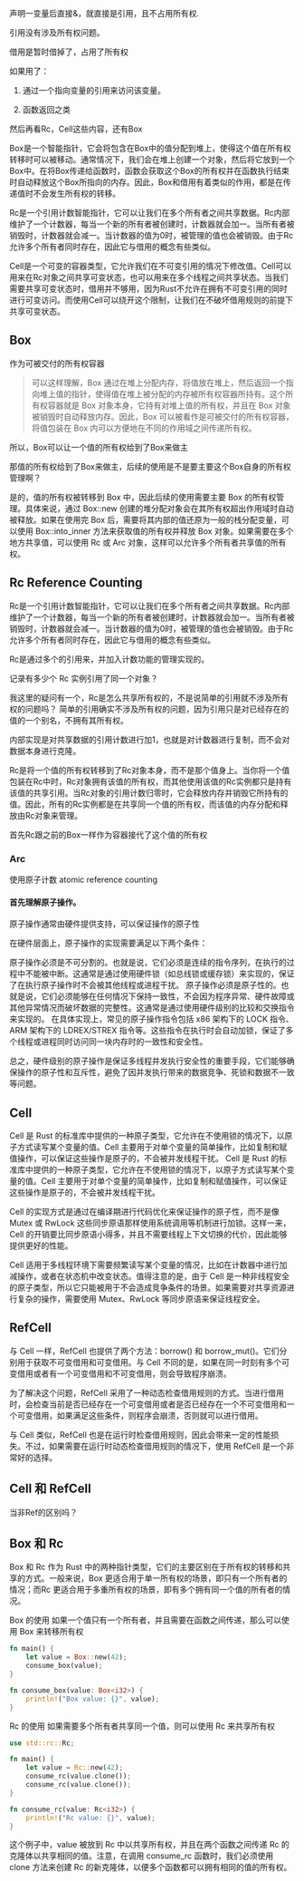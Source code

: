 声明一变量后直接&，就直接是引用，且不占用所有权.

引用没有涉及所有权问题。

借用是暂时借掉了，占用了所有权

如果用了：
1. 通过一个指向变量的引用来访问该变量。

2. 函数返回之类


然后再看Rc，Cell这些内容，还有Box


Box是一个智能指针，它会将包含在Box中的值分配到堆上，使得这个值在所有权转移时可以被移动。通常情况下，我们会在堆上创建一个对象，然后将它放到一个Box中。在将Box传递给函数时，函数会获取这个Box的所有权并在函数执行结束时自动释放这个Box所指向的内存。因此，Box和借用有着类似的作用，都是在传递值时不会发生所有权的转移。

Rc是一个引用计数智能指针，它可以让我们在多个所有者之间共享数据。Rc内部维护了一个计数器，每当一个新的所有者被创建时，计数器就会加一。当所有者被销毁时，计数器就会减一。当计数器的值为0时，被管理的值也会被销毁。由于Rc允许多个所有者同时存在，因此它与借用的概念有些类似。

Cell是一个可变的容器类型，它允许我们在不可变引用的情况下修改值。Cell可以用来在Rc对象之间共享可变状态，也可以用来在多个线程之间共享状态。当我们需要共享可变状态时，借用并不够用，因为Rust不允许在拥有不可变引用的同时进行可变访问。而使用Cell可以绕开这个限制，让我们在不破坏借用规则的前提下共享可变状态。

## Box
作为可被交付的所有权容器
> 可以这样理解，Box 通过在堆上分配内存，将值放在堆上，然后返回一个指向堆上值的指针，使得值在堆上被分配的内存被所有权容器所持有。这个所有权容器就是 Box 对象本身，它持有对堆上值的所有权，并且在 Box 对象被销毁时自动释放内存。因此，Box 可以被看作是可被交付的所有权容器，将值包装在 Box 内可以方便地在不同的作用域之间传递所有权。

所以，Box可以让一个值的所有权给到了Box来做主

那值的所有权给到了Box来做主，后续的使用是不是要主要这个Box自身的所有权管理啊？

是的，值的所有权被转移到 Box 中，因此后续的使用需要主要 Box 的所有权管理。具体来说，通过 Box::new 创建的堆分配对象会在其所有权超出作用域时自动被释放。如果在使用完 Box 后，需要将其内部的值还原为一般的栈分配变量，可以使用 Box::into_inner 方法来获取值的所有权并释放 Box 对象。如果需要在多个地方共享值，可以使用 Rc 或 Arc 对象，这样可以允许多个所有者共享值的所有权。


## Rc  Reference Counting
Rc是一个引用计数智能指针，它可以让我们在多个所有者之间共享数据。Rc内部维护了一个计数器，每当一个新的所有者被创建时，计数器就会加一。当所有者被销毁时，计数器就会减一。当计数器的值为0时，被管理的值也会被销毁。由于Rc允许多个所有者同时存在，因此它与借用的概念有些类似。

Rc是通过多个的引用来，并加入计数功能的管理实现的。

记录有多少个 Rc 实例引用了同一个对象？

我这里的疑问有一个，Rc是怎么共享所有权的，不是说简单的引用就不涉及所有权的问题吗？
简单的引用确实不涉及所有权的问题，因为引用只是对已经存在的值的一个别名，不拥有其所有权。

内部实现是对共享数据的引用计数进行加1，也就是对计数器进行复制，而不会对数据本身进行克隆。


Rc是将一个值的所有权转移到了Rc对象本身，而不是那个值身上。当你将一个值包装在Rc中时，Rc对象拥有该值的所有权，而其他使用该值的Rc实例都只是持有该值的共享引用。当Rc对象的引用计数归零时，它会释放内存并销毁它所持有的值。因此，所有的Rc实例都是在共享同一个值的所有权，而该值的内存分配和释放由Rc对象来管理。

首先Rc跟之前的Box一样作为容器接代了这个值的所有权

### Arc
使用原子计数 atomic reference counting

#### 首先理解原子操作。

原子操作通常由硬件提供支持，可以保证操作的原子性

在硬件层面上，原子操作的实现需要满足以下两个条件：

原子操作必须是不可分割的。也就是说，它们必须是连续的指令序列，在执行的过程中不能被中断。这通常是通过使用硬件锁（如总线锁或缓存锁）来实现的，保证了在执行原子操作时不会被其他线程或进程干扰。
原子操作必须是原子性的。也就是说，它们必须能够在任何情况下保持一致性，不会因为程序异常、硬件故障或其他异常情况而破坏数据的完整性。这通常是通过使用硬件级别的比较和交换指令来实现的。
在具体实现上，常见的原子操作指令包括 x86 架构下的 LOCK 指令、ARM 架构下的 LDREX/STREX 指令等。这些指令在执行时会自动加锁，保证了多个线程或进程同时访问同一块内存时的一致性和安全性。

总之，硬件级别的原子操作是保证多线程并发执行安全性的重要手段，它们能够确保操作的原子性和互斥性，避免了因并发执行带来的数据竞争、死锁和数据不一致等问题。


## Cell
Cell 是 Rust 的标准库中提供的一种原子类型，它允许在不使用锁的情况下，以原子方式读写某个变量的值。Cell 主要用于对单个变量的简单操作，比如复制和赋值操作，可以保证这些操作是原子的，不会被并发线程干扰。
Cell 是 Rust 的标准库中提供的一种原子类型，它允许在不使用锁的情况下，以原子方式读写某个变量的值。Cell 主要用于对单个变量的简单操作，比如复制和赋值操作，可以保证这些操作是原子的，不会被并发线程干扰。

Cell 的实现方式是通过在编译期进行代码优化来保证操作的原子性，而不是像 Mutex 或 RwLock 这些同步原语那样使用系统调用等机制进行加锁。这样一来，Cell 的开销要比同步原语小得多，并且不需要线程上下文切换的代价，因此能够提供更好的性能。

Cell 适用于多线程环境下需要频繁读写某个变量的情况，比如在计数器中进行加减操作，或者在状态机中改变状态。值得注意的是，由于 Cell 是一种非线程安全的原子类型，所以它只能被用于不会造成竞争条件的场景。如果需要对共享资源进行复杂的操作，需要使用 Mutex、RwLock 等同步原语来保证线程安全。


## RefCell

与 Cell 一样，RefCell 也提供了两个方法：borrow() 和 borrow_mut()。它们分别用于获取不可变借用和可变借用。与 Cell 不同的是，如果在同一时刻有多个可变借用或者有一个可变借用和不可变借用，则会导致程序崩溃。

为了解决这个问题，RefCell 采用了一种动态检查借用规则的方式。当进行借用时，会检查当前是否已经存在一个可变借用或者是否已经存在一个不可变借用和一个可变借用，如果满足这些条件，则程序会崩溃，否则就可以进行借用。

与 Cell 类似，RefCell 也是在运行时检查借用规则，因此会带来一定的性能损失。不过，如果需要在运行时动态检查借用规则的情况下，使用 RefCell 是一个非常好的选择。


## Cell 和 RefCell

当非Ref的区别吗？


## Box 和 Rc
Box 和 Rc 作为 Rust 中的两种指针类型，它们的主要区别在于所有权的转移和共享的方式。一般来说，Box 更适合用于单一所有权的场景，即只有一个所有者的情况；而Rc 更适合用于多重所有权的场景，即有多个拥有同一个值的所有者的情况。


Box 的使用
如果一个值只有一个所有者，并且需要在函数之间传递，那么可以使用 Box 来转移所有权
```rust
fn main() {
    let value = Box::new(42);
    consume_box(value);
}

fn consume_box(value: Box<i32>) {
    println!("Box value: {}", value);
}
```

Rc 的使用
如果需要多个所有者共享同一个值，则可以使用 Rc 来共享所有权
```rust
use std::rc::Rc;

fn main() {
    let value = Rc::new(42);
    consume_rc(value.clone());
    consume_rc(value.clone());
}

fn consume_rc(value: Rc<i32>) {
    println!("Rc value: {}", value);
}
```
这个例子中，value 被放到 Rc 中以共享所有权，并且在两个函数之间传递 Rc 的克隆体以共享相同的值。注意，在调用 consume_rc 函数时，我们必须使用 clone 方法来创建 Rc 的新克隆体，以便多个函数都可以拥有相同的值的所有权。
